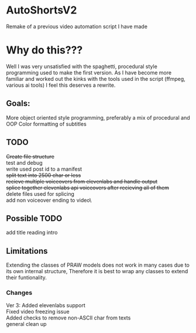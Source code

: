# AutoShortsV2
Remake of a previous video automation script I have made

# Why do this???
Well I was very unsatisfied with the spaghetti, procedural style programming used to make the first version. 
As I have become more familiar and worked out the kinks with the tools used in the script (ffmpeg, various ai tools) 
I feel this deserves a rewrite.

## Goals:
More object oriented style programming, preferably a mix of procedural and OOP
Color formatting of subtitles


## TODO
~~Create file structure~~\
test and debug\
write used post id to a manifest\
~~split text into 2500 char or less~~\
~~recieve multiple voiceovers from elevenlabs and handle output~~\
~~splice together elevenlabs api voiceovers after recieving all of them~~\
delete files used for splicing\
add non voiceover ending to video\


## Possible TODO
add title reading intro

## Limitations
Extending the classes of PRAW models does not work in many cases due to its own internal structure,
Therefore it is best to wrap any classes to extend their funtionality.

### Changes
Ver 3:
Added elevenlabs support\
Fixed video freezing issue\
Added checks to remove non-ASCII char from texts\
general clean up